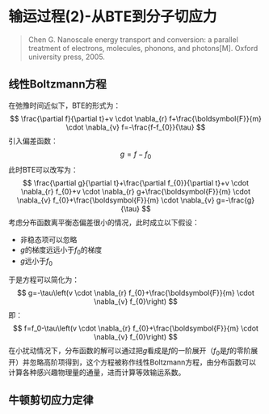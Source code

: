 # 输运过程(2)-从BTE到分子切应力

> Chen G. Nanoscale energy transport and conversion: a parallel treatment of electrons, molecules, phonons, and photons[M]. Oxford university press, 2005.

## 线性Boltzmann方程

在弛豫时间近似下，BTE的形式为：
$$
\frac{\partial f}{\partial t}+v \cdot \nabla_{r} f+\frac{\boldsymbol{F}}{m} \cdot \nabla_{v} f=-\frac{f-f_{0}}{\tau}
$$
引入偏差函数：
$$
g = f - f_0
$$
此时BTE可以改写为：
$$
\frac{\partial g}{\partial t}+\frac{\partial f_{0}}{\partial t}+v \cdot \nabla_{r} f_{0}+v \cdot \nabla_{r} g+\frac{\boldsymbol{F}}{m} \cdot \nabla_{v} f_{0}+\frac{\boldsymbol{F}}{m} \cdot \nabla_{v} g=-\frac{g}{\tau}
$$
考虑分布函数离平衡态偏差很小的情况，此时成立以下假设：

- 非稳态项可以忽略
- $g$的梯度远远小于$f_0$的梯度
- $g$远小于$f_0$

于是方程可以简化为：
$$
g=-\tau\left(v \cdot \nabla_{r} f_{0}+\frac{\boldsymbol{F}}{m} \cdot \nabla_{v} f_{0}\right)
$$
即：
$$
f=f_0-\tau\left(v \cdot \nabla_{r} f_{0}+\frac{\boldsymbol{F}}{m} \cdot \nabla_{v} f_{0}\right)
$$
在小扰动情况下，分布函数的解可以通过把$g$看成是$f$的一阶展开（$f_0$是$f$的零阶展开）并忽略高阶项得到，这个方程被称作线性Boltzmann方程，由分布函数可以计算各种感兴趣物理量的通量，进而计算等效输运系数。

## 牛顿剪切应力定律

